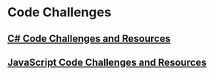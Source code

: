 # Code Challenges

## [C# Code Challenges and Resources](https://drive.google.com/file/d/0B28qs3pVLuXSRmFnRWJ6SjhoNW8/view?usp=sharing)

## [JavaScript Code Challenges and Resources](https://drive.google.com/file/d/0B28qs3pVLuXSUGxoNWdHMDBhM28/view?usp=sharing)
